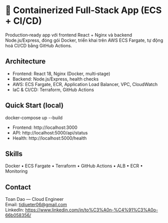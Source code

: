 # 🚀 Containerized Full‑Stack App (ECS + CI/CD)

Production‑ready app với frontend React + Nginx và backend Node.js/Express, đóng gói Docker, triển khai trên AWS ECS Fargate, tự động hoá CI/CD bằng GitHub Actions.

## Architecture
- Frontend: React 18, Nginx (Docker, multi‑stage)
- Backend: Node.js/Express, health checks
- AWS: ECS Fargate, ECR, Application Load Balancer, VPC, CloudWatch
- IaC & CI/CD: Terraform, GitHub Actions

## Quick Start (local)
docker-compose up --build
- Frontend: http://localhost:3000
- API: http://localhost:5000/api/status
- Health: http://localhost:5000/health

## Skills
Docker • ECS Fargate • Terraform • GitHub Actions • ALB • ECR • Monitoring

## Contact
Toan Dao — Cloud Engineer  
Email: tidiueter06@gmail.com  
LinkedIn: https://www.linkedin.com/in/to%C3%A0n-%C4%91%C3%A0o-66b058356/
